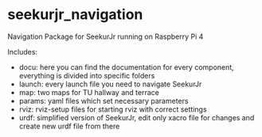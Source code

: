 # seekurjr_navigation
Navigation Package for SeekurJr running on Raspberry Pi 4

Includes:
+ docu: here you can find the documentation for every component, everything is divided into specific folders
+ launch: every launch file you need to navigate SeekurJr
+ map: two maps for TU hallway and terrace
+ params: yaml files which set necessary parameters
+ rviz: rviz-setup files for starting rviz with correct settings
+ urdf: simplified version of SeekurJr, edit only xacro file for changes and create new urdf file from there
